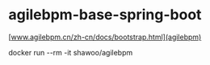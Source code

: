 # agilebpm-base-spring-boot

[www.agilebpm.cn/zh-cn/docs/bootstrap.html](agilebpm)

docker run --rm  -it shawoo/agilebpm
